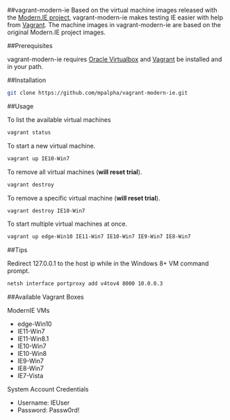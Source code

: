 ##vagrant-modern-ie
Based on the virtual machine images released with the [Modern.IE project](http://dev.modern.ie/), vagrant-modern-ie makes testing IE easier with help from [Vagrant](http://vagrantup.com). The machine images in vagrant-modern-ie are based on the original Modern.IE project images.

##Prerequisites

vagrant-modern-ie requires [Oracle Virtualbox](https://www.virtualbox.org/) and [Vagrant](http://vagrantup.com) be installed and in your path.

##Installation

```bash
git clone https://github.com/mpalpha/vagrant-modern-ie.git
```

##Usage

To list the available virtual machines

```bash
vagrant status
```

To start a new virtual machine.

```bash
vagrant up IE10-Win7
```
  
To remove all virtual machines (**will reset trial**).

```bash
vagrant destroy
```

To remove a specific virtual machine (**will reset trial**).

```bash
vagrant destroy IE10-Win7
```

To start multiple virtual machines at once.

```bash
vagrant up edge-Win10 IE11-Win7 IE10-Win7 IE9-Win7 IE8-Win7
```


##Tips

Redirect 127.0.0.1 to the host ip while in the Windows 8+ VM command prompt.
```bash
netsh interface portproxy add v4tov4 8000 10.0.0.3
```

##Available Vagrant Boxes

ModernIE VMs

* edge-Win10
* IE11-Win7
* IE11-Win8.1
* IE10-Win7
* IE10-Win8
* IE9-Win7
* IE8-Win7
* IE7-Vista  

System Account Credentials

* Username: IEUser  
* Password: Passw0rd!  

